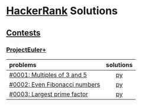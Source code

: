 # [HackerRank](https://www.hackerrank.com/) Solutions
## [Contests](https://www.hackerrank.com/contests)
### [ProjectEuler+](https://www.hackerrank.com/contests/projecteuler/challenges)
| problems | solutions |
| :------- | :-------: |
| [#0001: Multiples of 3 and 5](https://www.hackerrank.com/contests/projecteuler/challenges/euler001/problem)                         | [py](./contests/project-euler/p0001.py) |
| [#0002: Even Fibonacci numbers](https://www.hackerrank.com/contests/projecteuler/challenges/euler002/problem)                       | [py](./contests/project-euler/p0002.py) |
| [#0003: Largest prime factor](https://www.hackerrank.com/contests/projecteuler/challenges/euler003/problem)                         | [py](./contests/project-euler/p0003.py) |
